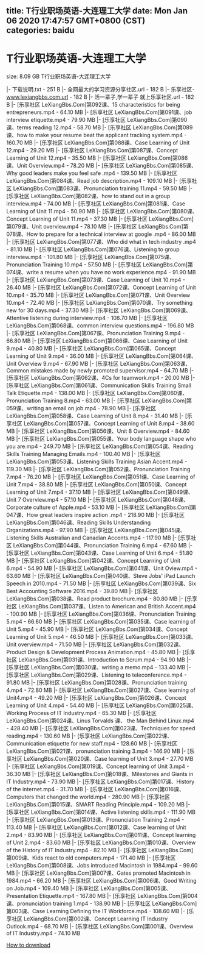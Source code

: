 
title: T行业职场英语-大连理工大学
date: Mon Jan 06 2020 17:47:57 GMT+0800 (CST)    
categories: baidu
---

# T行业职场英语-大连理工大学
size: 8.09 GB
 T行业职场英语-大连理工大学
 
|- 下载说明.txt - 251 B
|- 全网最大的学习资源分享社区.url - 182 B
|- 乐享社区-www.lexiangbbs.com.url - 182 B
|- 活一辈子,学一辈子 就上乐享社区.url - 182 B
|- [乐享社区 LeXiangBbs.Com]第092课、15 characteristics for being entrepreneurs.mp4 - 64.10 MB
|- [乐享社区 LeXiangBbs.Com]第091课、job interview etiquette.mp4 - 79.90 MB
|- [乐享社区 LeXiangBbs.Com]第090课、terms reading 12.mp4 - 58.70 MB
|- [乐享社区 LeXiangBbs.Com]第089课、how to make your resume beat the applicant tracking system.mp4 - 160.70 MB
|- [乐享社区 LeXiangBbs.Com]第088课、Case Learning of Unit 12.mp4 - 29.20 MB
|- [乐享社区 LeXiangBbs.Com]第087课、Concept Learning of Unit 12.mp4 - 35.50 MB
|- [乐享社区 LeXiangBbs.Com]第086课、Unit Overview.mp4 - 78.20 MB
|- [乐享社区 LeXiangBbs.Com]第085课、Why good leaders make you feel safe .mp4 - 139.50 MB
|- [乐享社区 LeXiangBbs.Com]第084课、Read job description.mp4 - 109.10 MB
|- [乐享社区 LeXiangBbs.Com]第083课、Pronunciation training 11.mp4 - 59.50 MB
|- [乐享社区 LeXiangBbs.Com]第082课、how to stand out in a group interview.mp4 - 74.00 MB
|- [乐享社区 LeXiangBbs.Com]第081课、Case Learning of Unit 11.mp4 - 50.90 MB
|- [乐享社区 LeXiangBbs.Com]第080课、Concept Learning of Unit 11.mp4 - 37.30 MB
|- [乐享社区 LeXiangBbs.Com]第079课、Unit overview.mp4 - 78.10 MB
|- [乐享社区 LeXiangBbs.Com]第078课、How to prepare for a technical interview at google .mp4 - 86.00 MB
|- [乐享社区 LeXiangBbs.Com]第077课、Who did what in tech industry .mp4 - 81.10 MB
|- [乐享社区 LeXiangBbs.Com]第076课、Listening to group interview.mp4 - 101.80 MB
|- [乐享社区 LeXiangBbs.Com]第075课、Pronunciation Training 10.mp4 - 57.50 MB
|- [乐享社区 LeXiangBbs.Com]第074课、write a resume when you have no work experience.mp4 - 91.90 MB
|- [乐享社区 LeXiangBbs.Com]第073课、Case Learning of Unit 10.mp4 - 26.40 MB
|- [乐享社区 LeXiangBbs.Com]第072课、Concept Learning of Unit 10.mp4 - 35.70 MB
|- [乐享社区 LeXiangBbs.Com]第071课、Unit Overview 10.mp4 - 72.40 MB
|- [乐享社区 LeXiangBbs.Com]第070课、Try something new for 30 days.mp4 - 37.30 MB
|- [乐享社区 LeXiangBbs.Com]第069课、Attentive listening during interview.mp4 - 108.70 MB
|- [乐享社区 LeXiangBbs.Com]第068课、common interview questions.mp4 - 196.80 MB
|- [乐享社区 LeXiangBbs.Com]第067课、Pronunciation Training 9.mp4 - 66.80 MB
|- [乐享社区 LeXiangBbs.Com]第066课、Case Learning of Unit 9.mp4 - 40.80 MB
|- [乐享社区 LeXiangBbs.Com]第065课、Concept Learning of Unit 9.mp4 - 36.00 MB
|- [乐享社区 LeXiangBbs.Com]第064课、Unit Overview 9.mp4 - 67.90 MB
|- [乐享社区 LeXiangBbs.Com]第063课、Common mistakes made by newly promoted supervisor.mp4 - 64.70 MB
|- [乐享社区 LeXiangBbs.Com]第062课、4Cs for teamwork.mp4 - 20.00 MB
|- [乐享社区 LeXiangBbs.Com]第061课、Communication Skills Training  Small Talk Etiquette.mp4 - 138.00 MB
|- [乐享社区 LeXiangBbs.Com]第060课、Pronunciation Training 8.mp4 - 63.00 MB
|- [乐享社区 LeXiangBbs.Com]第059课、writing an email on job.mp4 - 78.90 MB
|- [乐享社区 LeXiangBbs.Com]第058课、Case Learning of Unit 8.mp4 - 31.40 MB
|- [乐享社区 LeXiangBbs.Com]第057课、Concept Learning of Unit 8.mp4 - 38.60 MB
|- [乐享社区 LeXiangBbs.Com]第056课、Unit 8 Overview.mp4 - 84.60 MB
|- [乐享社区 LeXiangBbs.Com]第055课、Your body language shape who you are.mp4 - 249.70 MB
|- [乐享社区 LeXiangBbs.Com]第054课、Reading Skills Training  Managing Emails.mp4 - 100.40 MB
|- [乐享社区 LeXiangBbs.Com]第053课、Listening Skills Training  Asian Accent.mp4 - 119.30 MB
|- [乐享社区 LeXiangBbs.Com]第052课、Pronunciation Training 7.mp4 - 76.20 MB
|- [乐享社区 LeXiangBbs.Com]第051课、Case Learning of Unit 7.mp4 - 38.80 MB
|- [乐享社区 LeXiangBbs.Com]第050课、Concept Learning of Unit 7.mp4 - 37.10 MB
|- [乐享社区 LeXiangBbs.Com]第049课、Unit 7 Overview.mp4 - 57.10 MB
|- [乐享社区 LeXiangBbs.Com]第048课、Corporate culture of Apple.mp4 - 53.10 MB
|- [乐享社区 LeXiangBbs.Com]第047课、How great leaders inspire action .mp4 - 218.90 MB
|- [乐享社区 LeXiangBbs.Com]第046课、Reading Skills  Understanding Organizations.mp4 - 97.90 MB
|- [乐享社区 LeXiangBbs.Com]第045课、Listening Skills  Australian and Canadian Accents.mp4 - 117.90 MB
|- [乐享社区 LeXiangBbs.Com]第044课、Pronunciation Training 6.mp4 - 67.60 MB
|- [乐享社区 LeXiangBbs.Com]第043课、Case Learning of Unit 6.mp4 - 51.80 MB
|- [乐享社区 LeXiangBbs.Com]第042课、Concept Learning of Unit 6.mp4 - 54.90 MB
|- [乐享社区 LeXiangBbs.Com]第041课、Unit Oview.mp4 - 63.60 MB
|- [乐享社区 LeXiangBbs.Com]第040课、Steve Jobs' iPad Launch Speech in 2010.mp4 - 71.50 MB
|- [乐享社区 LeXiangBbs.Com]第039课、Six Best Accounting Software 2016.mp4 - 39.80 MB
|- [乐享社区 LeXiangBbs.Com]第038课、Read product brochure.mp4 - 80.80 MB
|- [乐享社区 LeXiangBbs.Com]第037课、Listen to American and British Accent.mp4 - 100.90 MB
|- [乐享社区 LeXiangBbs.Com]第036课、Pronunciation Training 5.mp4 - 66.60 MB
|- [乐享社区 LeXiangBbs.Com]第035课、Case learning of Unit 5.mp4 - 45.90 MB
|- [乐享社区 LeXiangBbs.Com]第034课、Concept Learning of Unit 5.mp4 - 46.50 MB
|- [乐享社区 LeXiangBbs.Com]第033课、Unit overview.mp4 - 71.50 MB
|- [乐享社区 LeXiangBbs.Com]第032课、Product Design & Development Process Animation.mp4 - 45.80 MB
|- [乐享社区 LeXiangBbs.Com]第031课、Introduction to Scrum.mp4 - 94.90 MB
|- [乐享社区 LeXiangBbs.Com]第030课、writing a memo.mp4 - 133.40 MB
|- [乐享社区 LeXiangBbs.Com]第029课、Listening to teleconference.mp4 - 91.80 MB
|- [乐享社区 LeXiangBbs.Com]第028课、Pronunciation training 4.mp4 - 72.80 MB
|- [乐享社区 LeXiangBbs.Com]第027课、Case learning of Unit4.mp4 - 49.20 MB
|- [乐享社区 LeXiangBbs.Com]第026课、Concept Learning of Unit 4.mp4 - 54.40 MB
|- [乐享社区 LeXiangBbs.Com]第025课、Working Process of IT Industry.mp4 - 65.30 MB
|- [乐享社区 LeXiangBbs.Com]第024课、Linus Torvalds 课、 the Man Behind Linux.mp4 - 428.40 MB
|- [乐享社区 LeXiangBbs.Com]第023课、Techniques for speed reading.mp4 - 130.60 MB
|- [乐享社区 LeXiangBbs.Com]第022课、Communication etiquette for new staff.mp4 - 128.60 MB
|- [乐享社区 LeXiangBbs.Com]第021课、pronunciation training 3.mp4 - 146.90 MB
|- [乐享社区 LeXiangBbs.Com]第020课、Case learning of Unit 3.mp4 - 27.70 MB
|- [乐享社区 LeXiangBbs.Com]第019课、Concept learning of Unit 3.mp4 - 36.30 MB
|- [乐享社区 LeXiangBbs.Com]第018课、Milestones and Giants in IT Industry.mp4 - 73.90 MB
|- [乐享社区 LeXiangBbs.Com]第017课、History of the internet.mp4 - 31.70 MB
|- [乐享社区 LeXiangBbs.Com]第016课、Computers that changed the world.mp4 - 280.90 MB
|- [乐享社区 LeXiangBbs.Com]第015课、SMART Reading Principle.mp4 - 109.20 MB
|- [乐享社区 LeXiangBbs.Com]第014课、Active listening skills.mp4 - 111.90 MB
|- [乐享社区 LeXiangBbs.Com]第013课、Pronunciation Training 2.mp4 - 113.40 MB
|- [乐享社区 LeXiangBbs.Com]第012课、Case learning of Unit 2.mp4 - 83.90 MB
|- [乐享社区 LeXiangBbs.Com]第011课、Concept learning of Unit 2.mp4 - 83.60 MB
|- [乐享社区 LeXiangBbs.Com]第010课、Overview of the History of IT Industry.mp4 - 82.10 MB
|- [乐享社区 LeXiangBbs.Com]第009课、Kids react to old computers.mp4 - 171.40 MB
|- [乐享社区 LeXiangBbs.Com]第008课、Jobs introduced Macintosh in 1984.mp4 - 99.60 MB
|- [乐享社区 LeXiangBbs.Com]第007课、Gates promoted Macintosh in 1984.mp4 - 66.20 MB
|- [乐享社区 LeXiangBbs.Com]第006课、Good Writing on Job.mp4 - 109.40 MB
|- [乐享社区 LeXiangBbs.Com]第005课、Presentation Etiquette.mp4 - 167.80 MB
|- [乐享社区 LeXiangBbs.Com]第004课、pronunciation training 1.mp4 - 138.90 MB
|- [乐享社区 LeXiangBbs.Com]第003课、Case Learning  Defining the IT Workforce.mp4 - 108.60 MB
|- [乐享社区 LeXiangBbs.Com]第002课、Concept Learning  IT Industry Outlook.mp4 - 68.70 MB
|- [乐享社区 LeXiangBbs.Com]第001课、Overview of IT Industry.mp4 - 74.10 MB

[How to download](https://bpcam.bemobtrk.com/go/2ceec3aa-1ca2-46d6-b9ff-aaa5c184517c?jno=2936)